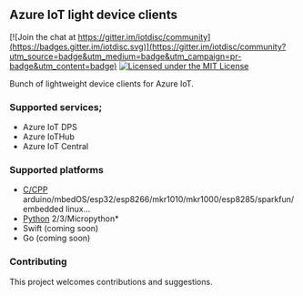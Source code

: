 ## Azure IoT light device clients

[![Join the chat at https://gitter.im/iotdisc/community](https://badges.gitter.im/iotdisc.svg)](https://gitter.im/iotdisc/community?utm_source=badge&utm_medium=badge&utm_campaign=pr-badge&utm_content=badge)
[![Licensed under the MIT License](https://img.shields.io/badge/License-MIT-blue.svg)](https://github.com/obastemur/iot_client/blob/master/LICENSE.md)

Bunch of lightweight device clients for Azure IoT.

### Supported services;
- Azure IoT DPS
- Azure IoTHub
- Azure IoT Central

### Supported platforms

- [C/CPP](c_cpp/README.md) arduino/mbedOS/esp32/esp8266/mkr1010/mkr1000/esp8285/sparkfun/embedded linux...
- [Python](python/README.md) 2/3/Micropython*
- Swift (coming soon)
- Go (coming soon)

### Contributing

This project welcomes contributions and suggestions.